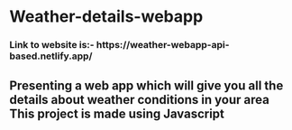 # Weather-details-webapp
<h3>Link to website is:- https://weather-webapp-api-based.netlify.app/ </h3>
<h2>
Presenting a web app which will give you all the details about weather conditions in your area
  This project is made using Javascript
</h2>
